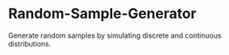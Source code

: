 # Random-Sample-Generator
Generate random samples by simulating discrete and continuous distributions.

